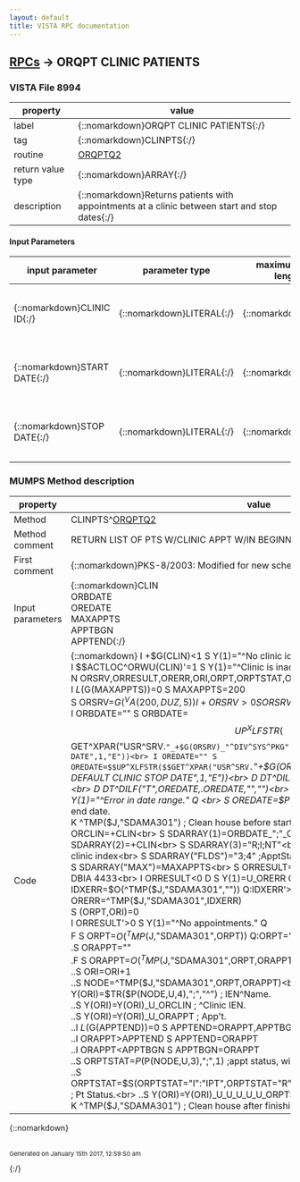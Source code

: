 ```yaml
---
layout: default
title: VISTA RPC documentation
---
```




## [RPCs](TableOfContent.md) &#8594; ORQPT CLINIC PATIENTS 



### VISTA File 8994 


 property | value 
--- | --- 
 label | {::nomarkdown}ORQPT CLINIC PATIENTS{:/}
 tag | {::nomarkdown}CLINPTS{:/}
 routine | [ORQPTQ2](http://code.osehra.org/dox/Routine_ORQPTQ2_source.html)
 return value type | {::nomarkdown}ARRAY{:/}
 description | {::nomarkdown}Returns patients with appointments at a clinic between start and stop dates{:/}

#### Input Parameters

| input parameter | parameter type | maximum data length | required | description | 
| --- | --- | --- | --- | --- | 
| {::nomarkdown}CLINIC ID{:/} | {::nomarkdown}LITERAL{:/} | {::nomarkdown}16{:/} | {::nomarkdown}true{:/} | {::nomarkdown}The record number of the clinic from the Hospital Location File (#44).{:/} | 
| {::nomarkdown}START DATE{:/} | {::nomarkdown}LITERAL{:/} | {::nomarkdown}16{:/} |  | {::nomarkdown}The start date of the clinic appointments to retrieve (not in FM format.){:/} | 
| {::nomarkdown}STOP DATE{:/} | {::nomarkdown}LITERAL{:/} | {::nomarkdown}16{:/} |  | {::nomarkdown}The stop date of the clinic appointments to retrieve (not in Fileman format.){:/} | 


### MUMPS Method description

 property | value 
 --- | --- 
 Method | CLINPTS^[ORQPTQ2](http://code.osehra.org/dox/Routine_ORQPTQ2_source.html)
 Method comment | RETURN LIST OF PTS W/CLINIC APPT W/IN BEGINNING AND END DATES
 First comment | {::nomarkdown}PKS-8/2003: Modified for new scheduling pkg APIs.{:/}
 Input parameters | {::nomarkdown}CLIN<br>ORBDATE<br>OREDATE<br>MAXAPPTS<br>APPTBGN<br>APPTEND{:/}
 Code | {::nomarkdown}  I +$G(CLIN)<1 S Y(1)="^No clinic identified" Q <br> I $$ACTLOC^ORWU(CLIN)'=1 S Y(1)="^Clinic is inactive or Occasion Of Service" Q<br> N ORSRV,ORRESULT,ORERR,ORI,ORPT,ORPTSTAT,ORAPPT,ORCLIN,SDARRAY,NODE<br> I $L($G(MAXAPPTS))=0 S MAXAPPTS=200<br> S ORSRV=$G(^VA(200,DUZ,5)) I +ORSRV>0 S ORSRV=$P(ORSRV,U)<br> I ORBDATE="" S ORBDATE=$$UP^XLFSTR($$GET^XPAR("USR^SRV.`"_+$G(ORSRV)_"^DIV^SYS^PKG","ORLP DEFAULT CLINIC START DATE",1,"E"))<br> I OREDATE="" S OREDATE=$$UP^XLFSTR($$GET^XPAR("USR^SRV.`"_+$G(ORSRV)_"^DIV^SYS^PKG","ORLP DEFAULT CLINIC STOP DATE",1,"E"))<br> D DT^DILF("T",ORBDATE,.ORBDATE,"","")<br> D DT^DILF("T",OREDATE,.OREDATE,"","")<br> I (ORBDATE=-1)!(OREDATE=-1) S Y(1)="^Error in date range." Q <br> S OREDATE=$P(OREDATE,".")_.5 ; Add 1/2 day to end date.<br> K ^TMP($J,"SDAMA301") ; Clean house before starting.<br> S ORRESULT=""<br> S ORCLIN=+CLIN<br> S SDARRAY(1)=ORBDATE_";"_OREDATE<br> S SDARRAY(2)=+CLIN<br> S SDARRAY(3)="R;I;NT"<br> S SDARRAY("SORT")="P" ;no clinic index<br> S SDARRAY("FLDS")="3;4"  ;ApptStatus^IEN;PtName<br> I MAXAPPTS S SDARRAY("MAX")=MAXAPPTS<br> S ORRESULT=$$SDAPI^SDAMA301(.SDARRAY) ; DBIA 4433<br> I ORRESULT<0 D  S Y(1)=U_ORERR Q<br> .S ORERR=""<br> .N IDXERR S IDXERR=$O(^TMP($J,"SDAMA301","")) Q:IDXERR'>0<br> .S ORERR=^TMP($J,"SDAMA301",IDXERR)<br> S (ORPT,ORI)=0<br> I ORRESULT'>0 S Y(1)="^No appointments." Q<br> F  S ORPT=$O(^TMP($J,"SDAMA301",ORPT)) Q:ORPT=""  D<br> .S ORAPPT=""<br> .F  S ORAPPT=$O(^TMP($J,"SDAMA301",ORPT,ORAPPT)) Q:ORAPPT=""  D<br> ..S ORI=ORI+1<br> ..S NODE=^TMP($J,"SDAMA301",ORPT,ORAPPT)<br> ..S Y(ORI)=$TR($P(NODE,U,4),";","^") ; IEN^Name.<br> ..S Y(ORI)=Y(ORI)_U_ORCLIN ; ^Clinic IEN.<br> ..S Y(ORI)=Y(ORI)_U_ORAPPT ; App't.<br> ..I $L($G(APPTEND))=0 S APPTEND=ORAPPT,APPTBGN=ORAPPT<br> ..I ORAPPT>APPTEND S APPTEND=ORAPPT<br> ..I ORAPPT<APPTBGN S APPTBGN=ORAPPT<br> ..S ORPTSTAT=$P($P(NODE,U,3),";",1) ;appt status, will be transformed to pt status.<br> ..S ORPTSTAT=$S(ORPTSTAT="I":"IPT",ORPTSTAT="R":"OPT",ORPTSTAT="NT":"OPT",1:"") ; Pt Status.<br> ..S Y(ORI)=Y(ORI)_U_U_U_U_U_ORPTSTAT ; Pt I or O status (or "NT").<br> K ^TMP($J,"SDAMA301") ; Clean house after finishing.{:/}

{::nomarkdown} <br/><br/><p style="font-size: 11px">Generated on January 15th 2017, 12:59:50 am</p>{:/}